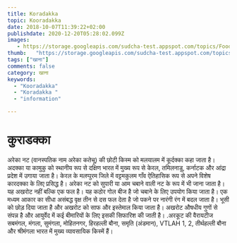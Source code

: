 ```yaml
---
title: Koradakka 
topic: Kooradakka
date: 2018-10-07T11:39:22+02:00
publishdate: 2020-12-20T05:28:02.099Z
images: 
   - https://storage.googleapis.com/sudcha-test.appspot.com/topics/Food/kooradakka/1.jpeg
thumb:   "https://storage.googleapis.com/sudcha-test.appspot.com/topics/Food/kooradakka/thumb.jpeg"
tags: ["खाना"]
comments: false
category: खाना
keywords: 
  - "Kooradakka"
  - "Koradakka "
  - "information"

---
```

<h1> कुराडक्का </h1> <p> अरेका नट (वानस्पतिक नाम अरेका कतेचू) की छोटी किस्म को मलयालम में कूर्दक्का कहा जाता है। अदक्का या कामुकु को स्थानीय रूप से दक्षिण भारत में मुख्य रूप से केरल, तमिलनाडु, कर्नाटक और आंद्रा प्रदेश में उगाया जाता है। केरल के मलप्पुरम जिले में वट्टमकुलम गाँव ऐतिहासिक रूप से अपने विशेष कारदक्का के लिए प्रसिद्ध है। अरेका नट को सुपारी या आम चबाने वाली नट के रूप में भी जाना जाता है। यह अखरोट नहीं बल्कि एक फल है। यह कठोर गोल बीज है जो चबाने के लिए उपयोग किया जाता है। एक मध्यम आकार का सीधा असंबद्ध वृक्ष तीन से दस फल देता है जो पकने पर नारंगी रंग में बदल जाता है। भूसी को छोड़ दिया जाता है और अखरोट को साफ और इस्तेमाल किया जाता है। अखरोट औषधीय गुणों से संपन्न है और आयुर्वेद में कई बीमारियों के लिए इसकी सिफारिश की जाती है। .अरकूट की वैरायटीज सबमंगल, मंगला, सुमंगला, मोहितनगर, हिरहल्ली बौना, समृति (अंडमान), VTLAH 1, 2, तीर्थहल्ली बौना और श्रीमंगला भारत में मुख्य व्यावसायिक किस्में हैं। </p> 